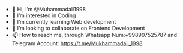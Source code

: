 - 👋 Hi, I’m @Muhammadali1998
- 👀 I’m interested in Coding
- 🌱 I’m currently learning Web development
- 💞️ I’m looking to collaborate on Frontend Development
- 📫 How to reach me, through Whatsapp Num:+998907525787 and Telegram Account: https://t.me/Mukhammadali_1998

<!---
Muhammadali1998/Muhammadali1998 is a ✨ special ✨ repository because its `README.md` (this file) appears on your GitHub profile.
You can click the Preview link to take a look at your changes.
--->

